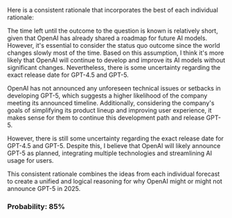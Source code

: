 Here is a consistent rationale that incorporates the best of each individual rationale:

The time left until the outcome to the question is known is relatively short, given that OpenAI has already shared a roadmap for future AI models. However, it's essential to consider the status quo outcome since the world changes slowly most of the time. Based on this assumption, I think it's more likely that OpenAI will continue to develop and improve its AI models without significant changes. Nevertheless, there is some uncertainty regarding the exact release date for GPT-4.5 and GPT-5.

OpenAI has not announced any unforeseen technical issues or setbacks in developing GPT-5, which suggests a higher likelihood of the company meeting its announced timeline. Additionally, considering the company's goals of simplifying its product lineup and improving user experience, it makes sense for them to continue this development path and release GPT-5.

However, there is still some uncertainty regarding the exact release date for GPT-4.5 and GPT-5. Despite this, I believe that OpenAI will likely announce GPT-5 as planned, integrating multiple technologies and streamlining AI usage for users.

This consistent rationale combines the ideas from each individual forecast to create a unified and logical reasoning for why OpenAI might or might not announce GPT-5 in 2025.

### Probability: 85%